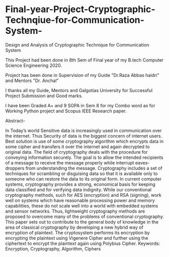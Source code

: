 # Final-year-Project-Cryptographic-Technqiue-for-Communication-System-
Design and Analysis of Cryptographic Technique for Communication System 



This Project had been done in 8th Sem of Final year of my B.tech Computer Science Engineering 2020.

Project has been done in Supervision of my Guide "Dr.Raza Abbas haidri" and Mentors "Dr. Anchal"

I thanks all my Guide, Mentors and Galgotias University for Successful Project Submission and Good marks. 

I have been Graded A+ and 9 SGPA in Sem 8 for my Combo word as for Working Python project and Scopus IEEE Research paper.

Abstract- 

In Today’s world Sensitive data is increasingly used in communication over the internet. Thus Security of data is the biggest concern of internet users. Best solution is use of some cryptography algorithm which encrypts data in some cipher and transfers it over the internet and again decrypted to original data. The field of cryptography deals with the procedure for conveying information securely. The goal is to allow the intended recipients of a message to receive the message properly while interrupt eaves- droppers from understanding the message. Cryptography includes a set of techniques for scrambling or disguising data so that it is available only to someone who can restore the data to its original form. In current computer systems, cryptography provides a strong, economical basis for keeping data classified and for verifying data indignity. While our conventional cryptography methods, such for AES (encryption) and RSA (signing), work well on systems which have reasonable processing power and memory capabilities, these do not scale well into a world with embedded systems and sensor networks. Thus, lightweight cryptography methods are proposed to overcome many of the problems of conventional cryptography. This paper sets out to contribute to the general body of knowledge in the area of classical cryptography by developing a new hybrid way of encryption of plaintext. The cryptosystem performs its encryption by encrypting the plaintext using Vigenere Cipher and further using the ciphertext to encrypt the plaintext again using Polybius Cipher.
Keywords: Encryption, Cryptography, Algorithm, Ciphers
